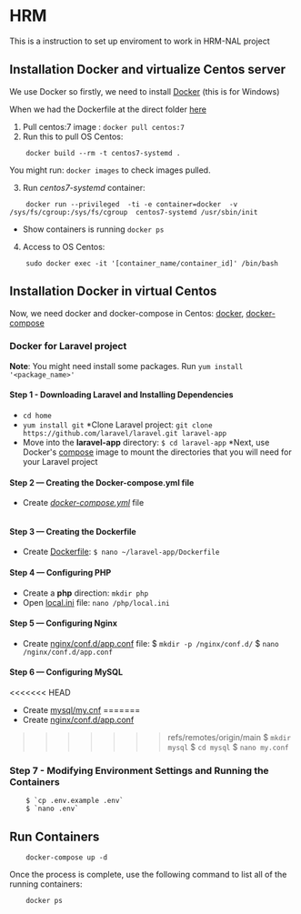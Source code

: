 # HRM 

This is a instruction to set up enviroment to work in HRM-NAL project

## Installation Docker and virtualize Centos server 

We use Docker so firstly, we need to install [Docker](https://docs.docker.com/docker-for-windows/install/) (this is for Windows)

When we had the Dockerfile at the direct folder [here](https://github.com/thimcusu/docker-hrm)
1. Pull centos:7 image : `docker pull centos:7`
2. Run this to pull OS Centos: 
```
	docker build --rm -t centos7-systemd .
```
  You might run: ` docker images ` to check images pulled.
 
3. Run *centos7-systemd* container:
 
```
	docker run --privileged  -ti -e container=docker  -v /sys/fs/cgroup:/sys/fs/cgroup  centos7-systemd /usr/sbin/init
```
  - Show containers is running `docker ps`
4. Access to OS Centos:
```
	sudo docker exec -it '[container_name/container_id]' /bin/bash
```
## Installation Docker in virtual Centos
Now, we need docker and docker-compose in Centos: [docker](https://www.digitalocean.com/community/tutorials/how-to-install-and-use-docker-on-centos-7), [docker-compose](https://www.digitalocean.com/community/tutorials/how-to-install-and-use-docker-compose-on-centos-7)

### Docker for Laravel project
 **Note**: You might need install some packages. Run `yum install '<package_name>'` 
#### Step 1 -  Downloading Laravel and Installing Dependencies 
 * `cd home` 
 * `yum install git` 
 *Clone Laravel project:
`git clone https://github.com/laravel/laravel.git laravel-app` 
 * Move into the **laravel-app** directory:
      `$ cd laravel-app`
 *Next, use Docker's [compose](https://hub.docker.com/_/composer) image to mount the directories that you will need for your Laravel project
#### Step 2 — Creating the Docker-compose.yml file
 * Create [*docker-compose.yml*](https://github.com/thimcusu/docker-hrm/blob/main/docker-compose.yml) file
```nano docker-compose.yml
```
#### Step 3 — Creating the Dockerfile
  * Create [Dockerfile](https://github.com/thimcusu/docker-hrm/blob/main/php/Dockerfile): 
     `$ nano ~/laravel-app/Dockerfile`
#### Step 4 — Configuring PHP
  * Create a **php** direction: `mkdir php`
  * Open [local.ini](https://github.com/thimcusu/docker-hrm/blob/main/php/local.ini) file: `nano /php/local.ini`
#### Step 5 — Configuring Nginx
  * Create [nginx/conf.d/app.conf](https://github.com/thimcusu/docker-hrm/blob/main/nginx/app.conf) file: 
        $ `mkdir -p /nginx/conf.d/`
        $ `nano /nginx/conf.d/app.conf`
#### Step 6 — Configuring MySQL
<<<<<<< HEAD
  * Create [mysql/my.cnf](https://github.com/thimcusu/docker-hrm/blob/main/mysql/my.cnf)
=======
  * Create [nginx/conf.d/app.conf](https://github.com/thimcusu/docker-hrm/blob/main/mysql/my.cnf)
>>>>>>> refs/remotes/origin/main
        $ `mkdir mysql` 
        $ `cd mysql`
        $ `nano my.conf`
### Step 7 - Modifying Environment Settings and Running the Containers
        $ `cp .env.example .env`
        $ `nano .env`
## Run Containers
```
    docker-compose up -d 
```
Once the process is complete, use the following command to list all of the running containers:
``` 
    docker ps
```


